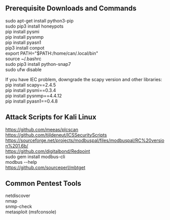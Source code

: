 ## Prerequisite Downloads and Commands
sudo apt-get install python3-pip \
sudo pip3 install honeypots \
pip install pysmi \
pip install pysnmp \
pip install pyasn1 \
pip3 install conpot \
export PATH="$PATH:/home/can/.local/bin" \
source ~/.bashrc \
sudo pip3 install python-snap7 \
sudo ufw disable

If you have IEC problem, downgrade the scapy version and other libraries: \
pip install scapy==2.4.5 \
pip install pysmi==0.3.4 \
pip install pysnmp==4.4.12 \
pip install pyasn1==0.4.8

## Attack Scripts for Kali Linux
https://github.com/meeas/plcscan \
https://github.com/tijldeneut/ICSSecurityScripts \
https://sourceforge.net/projects/modbuspal/files/modbuspal/RC%20version%201.6b/ \
https://github.com/digitalbond/Redpoint \
sudo gem install modbus-cli \
modbus --help \
https://github.com/sourceperl/mbtget 

## Common Pentest Tools
netdiscover \
nmap \
snmp-check \
metasploit (msfconsole)
